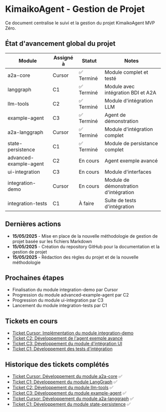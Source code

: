 # KimaikoAgent - Gestion de Projet

Ce document centralise le suivi et la gestion du projet KimaikoAgent MVP Zéro.

## État d'avancement global du projet

| Module | Assigné à | Statut | Notes |
|--------|-----------|--------|-------|
| a2a-core | Cursor | ✅ Terminé | Module complet et testé |
| langgraph | C1 | ✅ Terminé | Module avec intégration BDI et A2A |
| llm-tools | C2 | ✅ Terminé | Module d'intégration LLM |
| example-agent | C3 | ✅ Terminé | Agent de démonstration |
| a2a-langgraph | Cursor | ✅ Terminé | Module d'intégration complet |
| state-persistence | C1 | ✅ Terminé | Module de persistance complet |
| advanced-example-agent | C2 | En cours | Agent exemple avancé |
| ui-integration | C3 | En cours | Module d'interfaces |
| integration-demo | Cursor | En cours | Module de démonstration d'intégration |
| integration-tests | C1 | À faire | Suite de tests d'intégration |

## Dernières actions

- **15/05/2025** - Mise en place de la nouvelle méthodologie de gestion de projet basée sur les fichiers Markdown
- **15/05/2025** - Création du repository GitHub pour la documentation et la gestion de projet
- **15/05/2025** - Rédaction des règles du projet et de la nouvelle méthodologie

## Prochaines étapes

- Finalisation du module integration-demo par Cursor
- Progression du module advanced-example-agent par C2
- Progression du module ui-integration par C3
- Lancement du module integration-tests par C1

## Tickets en cours

- [Ticket Cursor: Implémentation du module integration-demo](./tickets/cursor/ticket-integration-demo.md)
- [Ticket C2: Développement de l'agent exemple avancé](./tickets/c2/ticket-advanced-example-agent.md)
- [Ticket C3: Développement du module d'intégration UI](./tickets/c3/ticket-ui-integration.md)
- [Ticket C1: Développement des tests d'intégration](./tickets/c1/ticket-integration-tests.md)

## Historique des tickets complétés

- [Ticket Cursor: Développement du module a2a-core](./tickets/cursor/ticket-a2a-core.md) ✅
- [Ticket C1: Développement du module LangGraph](./tickets/c1/ticket-langgraph.md) ✅
- [Ticket C2: Développement du module llm-tools](./tickets/c2/ticket-llm-tools.md) ✅
- [Ticket C3: Développement du module example-agent](./tickets/c3/ticket-example-agent.md) ✅
- [Ticket Cursor: Développement du module a2a-langgraph](./tickets/cursor/ticket-a2a-langgraph.md) ✅
- [Ticket C1: Développement du module state-persistence](./tickets/c1/ticket-state-persistence.md) ✅